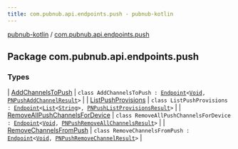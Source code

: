 ```yaml
---
title: com.pubnub.api.endpoints.push - pubnub-kotlin
---
```


[pubnub-kotlin](../index.html) / [com.pubnub.api.endpoints.push](./index.html)

## Package com.pubnub.api.endpoints.push

### Types

| [AddChannelsToPush](-add-channels-to-push/index.html) | `class AddChannelsToPush : `[`Endpoint`](../com.pubnub.api/-endpoint/index.html)`<`[`Void`](https://docs.oracle.com/javase/6/docs/api/java/lang/Void.html)`, `[`PNPushAddChannelResult`](../com.pubnub.api.models.consumer.push/-p-n-push-add-channel-result/index.html)`>` |
| [ListPushProvisions](-list-push-provisions/index.html) | `class ListPushProvisions : `[`Endpoint`](../com.pubnub.api/-endpoint/index.html)`<`[`List`](https://kotlinlang.org/api/latest/jvm/stdlib/kotlin.collections/-list/index.html)`<`[`String`](https://kotlinlang.org/api/latest/jvm/stdlib/kotlin/-string/index.html)`>, `[`PNPushListProvisionsResult`](../com.pubnub.api.models.consumer.push/-p-n-push-list-provisions-result/index.html)`>` |
| [RemoveAllPushChannelsForDevice](-remove-all-push-channels-for-device/index.html) | `class RemoveAllPushChannelsForDevice : `[`Endpoint`](../com.pubnub.api/-endpoint/index.html)`<`[`Void`](https://docs.oracle.com/javase/6/docs/api/java/lang/Void.html)`, `[`PNPushRemoveAllChannelsResult`](../com.pubnub.api.models.consumer.push/-p-n-push-remove-all-channels-result/index.html)`>` |
| [RemoveChannelsFromPush](-remove-channels-from-push/index.html) | `class RemoveChannelsFromPush : `[`Endpoint`](../com.pubnub.api/-endpoint/index.html)`<`[`Void`](https://docs.oracle.com/javase/6/docs/api/java/lang/Void.html)`, `[`PNPushRemoveChannelResult`](../com.pubnub.api.models.consumer.push/-p-n-push-remove-channel-result/index.html)`>` |

